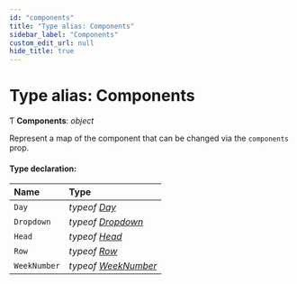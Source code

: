 ```yaml
---
id: "components"
title: "Type alias: Components"
sidebar_label: "Components"
custom_edit_url: null
hide_title: true
---
```


# Type alias: Components

Ƭ **Components**: *object*

Represent a map of the component that can be changed via the `components`
prop.

#### Type declaration:

Name | Type |
:------ | :------ |
`Day` | *typeof* [*Day*](../functions/day.md) |
`Dropdown` | *typeof* [*Dropdown*](../functions/dropdown.md) |
`Head` | *typeof* [*Head*](../functions/head.md) |
`Row` | *typeof* [*Row*](../functions/row.md) |
`WeekNumber` | *typeof* [*WeekNumber*](../functions/weeknumber.md) |
